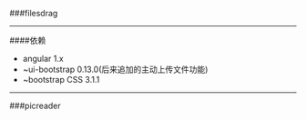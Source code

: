 ###filesdrag
***
####依赖
+ angular 1.x
+ ~ui-bootstrap 0.13.0(后来追加的主动上传文件功能)
+ ~bootstrap CSS 3.1.1

***

###picreader


